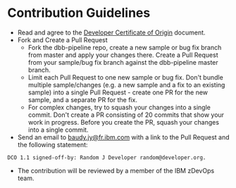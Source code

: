 # Contribution Guidelines
* Read and agree to the [Developer Certificate of Origin](https://github.com/IBM/dbb-pipeline/blob/master/DCO1.1.txt) document.
* Fork and Create a Pull Request
    * Fork the dbb-pipeline repo, create a new sample or bug fix branch from master and apply your changes there. Create a Pull Request from your sample/bug fix branch against the dbb-pipeline master branch.
    * Limit each Pull Request to one new sample or bug fix. Don't bundle multiple sample/changes (e.g. a new sample and a fix to an existing sample) into a single Pull Request - create one PR for the new sample, and a separate PR for the fix.
    * For complex changes, try to squash your changes into a single commit. Don't create a PR consisting of 20 commits that show your work in progress. Before you create the PR, squash your changes into a single commit.
* Send an email to baudy.jy@fr.ibm.com with a link to the Pull Request and the following statement:
```
DCO 1.1 signed-off-by: Random J Developer random@developer.org.
```
* The contribution will be reviewed by a member of the IBM zDevOps team. 
